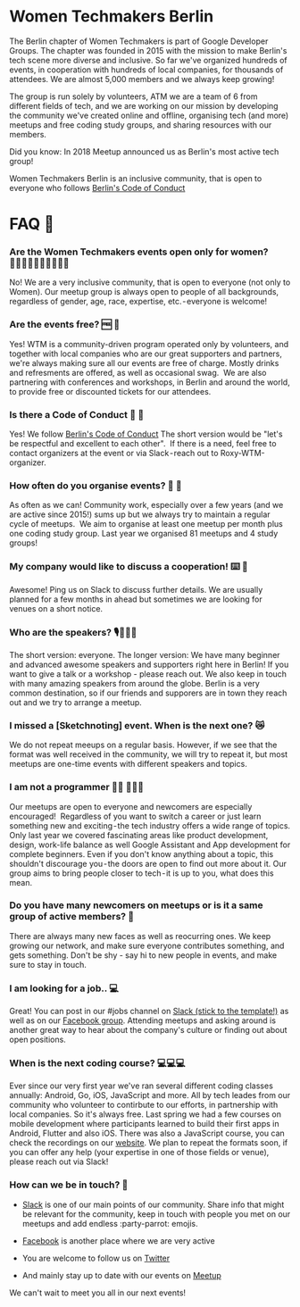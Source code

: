 # Women Techmakers Berlin
The Berlin chapter of Women Techmakers is part of Google Developer Groups. The chapter was founded in 2015 with the mission to make Berlin's tech scene more diverse and inclusive. So far we've organized hundreds of events, in cooperation with hundreds of local companies, for thousands of attendees. We are almost 5,000 members and we always keep growing!

The group is run solely by volunteers, ATM we are a team of 6 from different fields of tech, and we are working on our mission by developing the community we've created online and offline, organising tech (and more) meetups and free coding study groups, and sharing resources with our members.

Did you know: In 2018 Meetup announced us as Berlin's most active tech group! 

Women Techmakers Berlin is an inclusive community, that is open to everyone who follows [Berlin's Code of Conduct](http://berlincodeofconduct.org)

# FAQ 🤔

### Are the Women Techmakers events open only for women? 👩🏾‍🤝‍👩🏼👨🏾‍🤝‍👨🏽
No! We are a very inclusive community, that is open to everyone (not only to Women). Our meetup group is always open to people of all backgrounds, regardless of gender, age, race, expertise, etc. - everyone is welcome!

### Are the events free? 🆓 🎉
Yes! WTM is a community-driven program operated only by volunteers, and together with local companies who are our great supporters and partners, we're always making sure all our events are free of charge. Mostly drinks and refresments are offered, as well as occasional swag. 
We are also partnering with conferences and workshops, in Berlin and around the world, to provide free or discounted tickets for our attendees.

### Is there a Code of Conduct 📜 🤔
Yes! We follow [Berlin's Code of Conduct](http://berlincodeofconduct.org)
The short version would be "let's be respectful and excellent to each other". 
If there is a need, feel free to contact organizers at the event or via Slack - reach out to Roxy-WTM-organizer.

### How often do you organise events? 📅 🎉
As often as we can! Community work, especially over a few years (and we are active since 2015!) sums up but we always try to maintain a regular cycle of meetups. 
We aim to organise at least one meetup per month plus one coding study group. Last year we organised 81 meetups and 4 study groups!

### My company would like to discuss a cooperation! ⌨️ 🏢
Awesome! Ping us on Slack to discuss further details. We are usually planned for a few months in ahead but sometimes we are looking for venues on a short notice.

### Who are the speakers? 🎙️👩🏽‍💻
The short version: everyone.
The longer version: We have many beginner and advanced awesome speakers and supporters right here in Berlin! If you want to give a talk or a workshop - please reach out.
We also keep in touch with many amazing speakers from around the globe. Berlin is a very common destination, so if our friends and supporers are in town they reach out and we try to arrange a meetup. 

### I missed a [Sketchnoting] event. When is the next one? 😿
We do not repeat meeups on a regular basis. However, if we see that the format was well received in the community, we will try to repeat it, but most meetups are one-time events with different speakers and topics.

### I am not a programmer 👩‍🎨 👩🏽‍🚒
Our meetups are open to everyone and newcomers are especially encouraged! 
Regardless of you want to switch a career or just learn something new and exciting - the tech industry offers a wide range of topics. Only last year we covered fascinating areas like product development, design, work-life balance as well Google Assistant and App development for complete beginners. Even if you don't know anything about a topic, this shouldn't discourage you - the doors are open to find out more about it. Our group aims to bring people closer to tech - it is up to you, what does this mean.

### Do you have many newcomers on meetups or is it a same group of active members? 👥
There are always many new faces as well as reocurring ones. We keep growing our network, and make sure everyone contributes something, and gets something. Don't be shy - say hi to new people in events, and make sure to stay in touch.

### I am looking for a job.. 💻
Great! You can post in our #jobs channel on [Slack (stick to the template!)](http://slack.wtmberlin.com/) as well as on our [Facebook group](https://www.facebook.com/groups/1106085959408694). Attending meetups and asking around is another great way to hear about the company's culture or finding out about open positions.

### When is the next coding course? 💻💻💻
Ever since our very first year we've ran several different coding classes annually: Android, Go, iOS, JavaScript and more. All by tech leades from our community who volunteer to contirbute to our efforts, in partnership with local companies. So it's always free.
Last spring we had a few courses on mobile development where participants learned to build their first apps in Android, Flutter and also iOS. There was also a JavaScript course, you can check the recordings on our [website](http://wtmberlin.com/javascript-crash-course/). We plan to repeat the formats soon, if you can offer any help (your expertise in one of those fields or venue), please reach out via Slack!

### How can we be in touch? 💛
- [Slack](http://slack.wtmberlin.com) is one of our main points of our community. Share info that might be relevant for the community, keep in touch with people you met on our meetups and add endless :party-parrot: emojis.

- [Facebook](https://www.facebook.com/groups/1106085959408694) is another place where we are very active

- You are welcome to follow us on [Twitter](https://twitter.com/wtm_berlin)

- And mainly stay up to date with our events on [Meetup](https://www.meetup.com/Women-Techmakers-Berlin)


We can't wait to meet you all in our next events!

